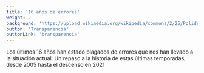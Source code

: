 ```yaml
---
title: '16 años de errores'
weight: 2
background: 'https://upload.wikimedia.org/wikipedia/commons/2/25/Polideportivo_Antonio_Magari%C3%B1os_recortada.jpg'
button: 'Transparencia'
buttonLink: 'transparencia'
---
```


Los últimos 16 años han estado plagados de errores que nos han llevado a la situación actual. Un repaso a la historia de estas últimas temporadas, desde 2005 hasta el descenso en 2021
